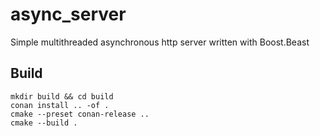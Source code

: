 # async_server

Simple multithreaded asynchronous http server written with Boost.Beast 

## Build

```shell
mkdir build && cd build
conan install .. -of .
cmake --preset conan-release ..
cmake --build .
```
